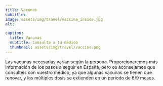 ```yaml
---
title: Vacunas
subtitle: 
image: assets/img/travel/vaccine_inside.jpg
alt:

caption:
  title: Vacunas
  subtitle: Consulta a tu médico
  thumbnail: assets/img/travel/vaccine.png
---
```


Las vacunas necesarias varían según la persona. Proporcionaremos más información de los pasos a seguir en España, pero os aconsejamos que consultéis con vuestro médico, ya que algunas vacunas se tienen que renovar, y las múltiples dosis se extienden en un periodo de 6/9 meses.

